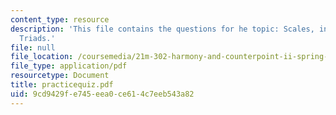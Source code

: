 ```yaml
---
content_type: resource
description: 'This file contains the questions for he topic: Scales, intervals, and
  Triads.'
file: null
file_location: /coursemedia/21m-302-harmony-and-counterpoint-ii-spring-2005/9cd9429fe745eea0ce614c7eeb543a82_practicequiz.pdf
file_type: application/pdf
resourcetype: Document
title: practicequiz.pdf
uid: 9cd9429f-e745-eea0-ce61-4c7eeb543a82
---
```

